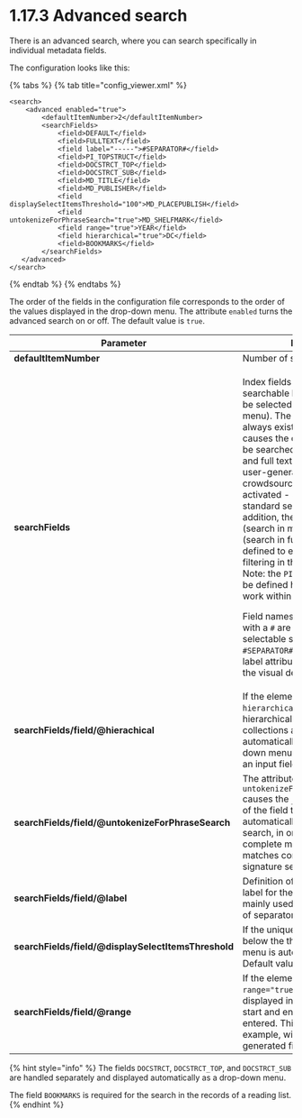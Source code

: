 # 1.17.3 Advanced search

There is an advanced search, where you can search specifically in individual metadata fields.

The configuration looks like this:

{% tabs %}
{% tab title="config_viewer.xml" %}
```markup
<search>
    <advanced enabled="true">
        <defaultItemNumber>2</defaultItemNumber>
        <searchFields>
            <field>DEFAULT</field>
            <field>FULLTEXT</field>
            <field label="-----">#SEPARATOR#</field>
            <field>PI_TOPSTRUCT</field>
            <field>DOCSTRCT_TOP</field>
            <field>DOCSTRCT_SUB</field>
            <field>MD_TITLE</field>
            <field>MD_PUBLISHER</field>
            <field displaySelectItemsThreshold="100">MD_PLACEPUBLISH</field>
            <field untokenizeForPhraseSearch="true">MD_SHELFMARK</field>
            <field range="true">YEAR</field>
            <field hierarchical="true">DC</field>
            <field>BOOKMARKS</field>
        </searchFields>
   </advanced>
</search>
```
{% endtab %}
{% endtabs %}

The order of the fields in the configuration file corresponds to the order of the values displayed in the drop-down menu. The attribute `enabled` turns the advanced search on or off. The default value is `true`.

| **Parameter**                                       | Description                                                                                                                                                                                                                                                                                                                                                                                                                                                                                                                                                                                                                                                                                                                                                                                                                                                                                                                          |
| --------------------------------------------------- | ------------------------------------------------------------------------------------------------------------------------------------------------------------------------------------------------------------------------------------------------------------------------------------------------------------------------------------------------------------------------------------------------------------------------------------------------------------------------------------------------------------------------------------------------------------------------------------------------------------------------------------------------------------------------------------------------------------------------------------------------------------------------------------------------------------------------------------------------------------------------------------------------------------------------------------ |
| **defaultItemNumber**                               | Number of search fields displayed                                                                                                                                                                                                                                                                                                                                                                                                                                                                                                                                                                                                                                                                                                                                                                                                                                                                                                    |
| **searchFields**                                    | <p>Index fields that should be searchable by the user (these can be selected from the drop-down menu). The selection <code>All fields</code> always exists. This selection causes the corresponding term to be searched through all metadata and full text fields (and also in user-generated content, if crowdsourcing module is activated - analogous to the standard search "in all data". In addition, the fields <code>DEFAULT</code> (search in metadata) and <code>FULLTEXT</code> (search in full texts) can be defined to enable corresponding filtering in the advanced search. Note: the <code>PI_TOPSTRUCT</code> field must be defined here for the search to work within a record.</p><p>Field names beginning and ending with a <code>#</code> are treated as non-selectable separators (e.g. <code>#SEPARATOR#</code>). In this case, the label attribute should be used for the visual design of the separator.</p> |
| **searchFields/field/@hierachical**                 | If the element has the attribute `hierarchical="true"`, a hierarchically sorted list of the collections available in the index is automatically displayed as a drop-down menu in this line instead of an input field.                                                                                                                                                                                                                                                                                                                                                                                                                                                                                                                                                                                                                                                                                                                |
| **searchFields/field/@untokenizeForPhraseSearch**   | The attribute `untokenizeForPhraseSearch="true"` causes the `_UNTOKENIZED` version of the field to be used automatically for the phrase search, in order to allow only complete matches and no matches contained (e.g. for a signature search).                                                                                                                                                                                                                                                                                                                                                                                                                                                                                                                                                                                                                                                                                      |
| **searchFields/field/@label**                       | Definition of an alternative display label for the search field. This is mainly used for the visual design of separators.                                                                                                                                                                                                                                                                                                                                                                                                                                                                                                                                                                                                                                                                                                                                                                                                            |
| **searchFields/field/@displaySelectItemsThreshold** | If the unique number of values is below the threshold, a drop-down menu is automatically offered. Default value is `50`                                                                                                                                                                                                                                                                                                                                                                                                                                                                                                                                                                                                                                                                                                                                                                                                              |
| **searchFields/field/@range**                       | If the element has the attribute `range="true"`, two input fields are displayed in the line in which a start and end value can be entered. This is useful, for example, with the automatically generated field `YEAR`.                                                                                                                                                                                                                                                                                                                                                                                                                                                                                                                                                                                                                                                                                                               |

{% hint style="info" %}
The fields `DOCSTRCT`, `DOCSTRCT_TOP`, and `DOCSTRCT_SUB` are handled separately and displayed automatically as a drop-down menu.

The field `BOOKMARKS` is required for the search in the records of a reading list.
{% endhint %}
